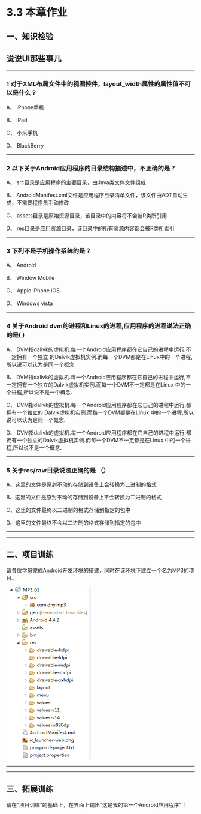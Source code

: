 # 3.3 本章作业

## 一、知识检验

> 
## 说说UI那些事儿

----

### 1 对于XML布局文件中的视图控件，layout_width属性的属性值不可以是什么？

A、 iPhone手机

B、 iPad

C、 小米手机

D、 BlackBerry

----

### 2 以下关于Android应用程序的目录结构描述中，不正确的是？

A、 src目录是应用程序的主要目录，由Java类文件文件组成

B、 AndroidManifest.xml文件是应用程序目录清单文件，该文件由ADT自动生成，不需要程序员手动修改

C、 assets目录是原始资源目录，该目录中的内容将不会被R类所引用

D、 res目录是应用资源目录，该目录中的所有资源内容都会被R类所索引

----

### 3 下列不是手机操作系统的是？

A、 Android

B、 Window Mobile

C、 Apple iPhone iOS

D、 Windows vista

----

### 4 关于Android dvm的进程和Linux的进程,应用程序的进程说法正确的是( )

A、 DVM指dalivk的虚拟机.每一个Android应用程序都在它自己的进程中运行,不一定拥有一个独立 的Dalvik虚拟机实例.而每一个DVM都是在Linux中的一个进程,所以说可以认为是同一个概念.

B、 DVM指dalivk的虚拟机.每一个Android应用程序都在它自己的进程中运行,不一定拥有一个独立的Dalvik虚拟机实例.而每一个DVM不一定都是在Linux 中的一个进程,所以说不是一个概念.

C、 DVM指dalivk的虚拟机.每一个Android应用程序都在它自己的进程中运行,都拥有一个独立的 Dalvik虚拟机实例.而每一个DVM都是在Linux 中的一个进程,所以说可以认为是同一个概念.

D、 DVM指dalivk的虚拟机.每一个Android应用程序都在它自己的进程中运行,都拥有一个独立的Dalvik虚拟机实例.而每一个DVM不一定都是在Linux 中的一个进程,所以说不是一个概念.

----

### 5 关于res/raw目录说法正确的是 （）

A、这里的文件是原封不动的存储到设备上会转换为二进制的格式

B、这里的文件是原封不动的存储到设备上不会转换为二进制的格式

C、这里的文件最终以二进制的格式存储到指定的包中

D、这里的文件最终不会以二进制的格式存储到指定的包中

----

----

## 二、项目训练

请各位学员完成Android开发环境的搭建，同时在该环境下建立一个名为MP3的项目。

![android_project_lists.png](/images/chapter1/android_project_lists.png)

----

----

## 三、拓展训练

请在“项目训练”的基础上，在界面上输出“这是我的第一个Android应用程序”！